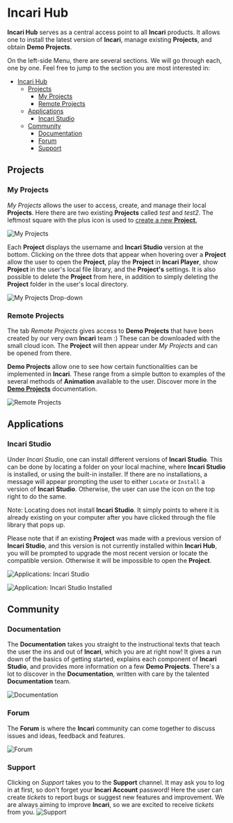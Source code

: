 # Incari Hub

**Incari Hub** serves as a central access point to all **Incari** products. It allows one to install the latest version of **Incari**, manage existing **Projects**, and obtain **Demo Projects**.

On the left-side Menu, there are several sections. We will go through each, one by one. Feel free to jump to the section you are most interested in: 

- [Incari Hub](#incari-hub)
  - [Projects](#projects)
    - [My Projects](#my-projects)
    - [Remote Projects](#remote-projects)
  - [Applications](#applications)
    - [Incari Studio](#incari-studio)
  - [Community](#community)
    - [Documentation](#documentation)
    - [Forum](#forum)
    - [Support](#support)

## Projects

### My Projects

*My Projects* allows the user to access, create, and manage their local **Projects**. Here there are two existing **Projects** called *test* and *test2*. The leftmost square with the plus icon is used to [create a new **Project**.](creating-a-project2.md) 

![My Projects](../../.gitbook/assets/projectsmyprojects.png)

Each **Project** displays the username and **Incari Studio** version at the bottom. Clicking on the three dots that appear when hovering over a **Project** allow the user to open the **Project**, play the **Project** in **Incari Player**, show **Project** in the user's local file library, and the **Project's** settings. It is also possible to delete the **Project** from here, in addition to simply deleting the **Project** folder in the user's local directory. 

![My Projects Drop-down](../../.gitbook/assets/projectsmyprojectsdropdown.png)

### Remote Projects

 The tab *Remote Projects* gives access to **Demo Projects** that have been created by our very own **Incari** team :) These can be downloaded with the small cloud icon. The **Project** will then appear under *My Projects* and can be opened from there. 
 
 **Demo Projects** allow one to see how certain functionalities can be implemented in **Incari**. These range from a simple button to examples of the several methods of **Animation** available to the user. Discover more in the [**Demo Projects**](demo-../../demo-projects/overview.md) documentation. 

 ![Remote Projects](../../.gitbook/assets/projectsremoteprojects.png)

 ## Applications

 ### Incari Studio

Under *Incari Studio*, one can install different versions of **Incari Studio**. This can be done by locating a folder on your local machine, where **Incari Studio** is installed, or using the built-in installer. If there are no installations, a message will appear prompting the user to either `Locate` or `Install` a version of **Incari Studio**. Otherwise, the user can use the icon on the top right to do the same. 

Note: Locating does not install **Incari Studio**. It simply points to where it is already existing on your computer after you have clicked through the file library that pops up.

Please note that if an existing **Project** was made with a previous version of **Incari Studio**, and this version is not currently installed within **Incari Hub**, you will be prompted to upgrade the most recent version or locate the compatible version. Otherwise it will be impossible to open the **Project**. 

![Applications: Incari Studio](../../.gitbook/assets/applicationsincaristudio.png)

![Application: Incari Studio Installed](../../.gitbook/assets/incarihubinstalled.png)
## Community

### Documentation

The **Documentation** takes you straight to the instructional texts that teach the user the ins and out of **Incari**, which you are at right now! It gives a run down of the basics of getting started, explains each component of **Incari Studio**, and provides more information on a few **Demo Projects**. There's a lot to discover in the **Documentation**, written with care by the talented **Documentation** team. 

![Documentation](../../.gitbook/assets/documentation.png)

### Forum

The **Forum** is where the **Incari** community can come together to discuss issues and ideas, feedback and features.

![Forum](../../.gitbook/assets/communityforum.png)

### Support

Clicking on *Support* takes you to the **Support** channel. It may ask you to log in at first, so don't forget your **Incari Account** password! Here the user can create *tickets* to report bugs or suggest new features and improvement. We are always aiming to improve **Incari**, so we are excited to receive *tickets* from you. 
![Support](../../.gitbook/assets/communitysupportactual.png)